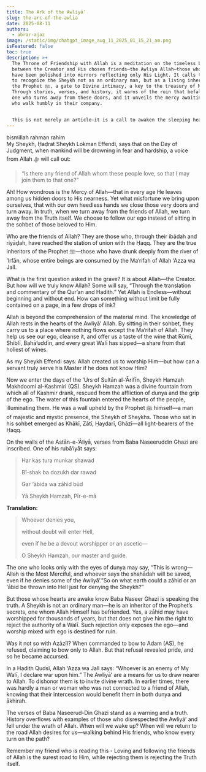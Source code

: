 ```yaml
---
title: The Ark of the Awliyā’
slug: the-arc-of-the-awlia
date: 2025-08-11
authors:
  - abrar-ajaz
image: /static/img/chatgpt_image_aug_11_2025_01_15_21_am.png
isFeatured: false
toc: true
description: >+
  The Throne of Friendship with Allah is a meditation on the timeless bond
  between the Creator and His chosen friends—the Awliya Allah—those whose hearts
  have been polished into mirrors reflecting only His Light. It calls the reader
  to recognize the Sheykh not as an ordinary man, but as a living inheritance of
  the Prophet ﷺ, a gate to Divine intimacy, a key to the treasury of Ma‘rifat.
  Through stories, verses, and history, it warns of the ruin that befalls the
  one who turns away from these doors, and it unveils the mercy awaiting those
  who walk humbly in their company.


  This is not merely an article—it is a call to awaken the sleeping heart, to drink from the fountain of the friends of Allah, and to step onto the path where love becomes worship, and worship becomes love.
---
```

bismillah rahman rahim\
My Sheykh, Ḥaḍrat Sheykh Lokman Effendi, says that on the Day of Judgment, when mankind will be drowning in fear and hardship, a voice from Allah ﷻ will call out:

> “Is there any friend of Allah whom these people love, so that I may join them to that one?”

Ah! How wondrous is the Mercy of Allah—that in every age He leaves among us hidden doors to His nearness. Yet what misfortune we bring upon ourselves, that with our own heedless hands we close those very doors and turn away. In truth, when we turn away from the friends of Allah, we turn away from the Truth itself. We choose to follow our ego instead of sitting in the sohbet of those beloved to Him.

Who are the friends of Allah? They are those who, through their ibādah and riyāḍah, have reached the station of union with the Ḥaqq. They are the true inheritors of the Prophet ﷺ—those who have drunk deeply from the river of ‘Irfān, whose entire beings are consumed by the Ma‘rifah of Allah ‘Azza wa Jall.

What is the first question asked in the grave? It is about Allah—the Creator. But how will we truly know Allah? Some will say, “Through the translation and commentary of the Qur’an and Hadith.” Yet Allah is Endless—without beginning and without end. How can something without limit be fully contained on a page, in a few drops of ink?

Allah is beyond the comprehension of the material mind. The knowledge of Allah rests in the hearts of the Awliyā’ Allah. By sitting in their sohbet, they carry us to a place where nothing flows except the Ma‘rifah of Allah. They help us see our ego, cleanse it, and offer us a taste of the wine that Rūmī, Shiblī, Bahā’uddīn, and every great Walī has sipped—a share from that holiest of wines.

As my Sheykh Effendi says: Allah created us to worship Him—but how can a servant truly serve his Master if he does not know Him?

Now we enter the days of the ‘Urs of Sultān al-‘Ārifīn, Sheykh Hamzah Makhdoomi al-Kashmiri (QS). Sheykh Hamzah was a divine fountain from which all of Kashmir drank, rescued from the affliction of dunya and the grip of the ego. The water of this fountain entered the hearts of the people, illuminating them. He was a wall upheld by the Prophet ﷺ himself—a man of majestic and mystic presence, the Sheykh of Sheykhs. Those who sat in his sohbet emerged as Khākī, Zātī, Ḥaydarī, Ghāzī—all light-bearers of the Ḥaqq.

On the walls of the Astān-e-‘Āliyā, verses from Baba Naseeruddin Ghazi are inscribed. One of his rubā‘iyāt says:

> Har kas tura munkar shawad
>
> Bī-shak ba dozukh dar rawad
>
> Gar ‘ābida wa zāhid būd
>
> Yā Sheykh Hamzah, Pīr-e-mā



**Translation:**

> Whoever denies you,
>
> without doubt will enter Hell,
>
> even if he be a devout worshipper or an ascetic—
>
> O Sheykh Hamzah, our master and guide.



The one who looks only with the eyes of dunya may say, “This is wrong—Allah is the Most Merciful, and whoever says the shahādah will be saved, even if he denies some of the Awliyā’.”So on what earth could a zāhid or an ‘ābid be thrown into Hell just for denying the Sheykh?”

But those whose hearts are awake know Baba Naseer Ghazi is speaking the truth. A Sheykh is not an ordinary man—he is an inheritor of the Prophet’s secrets, one whom Allah Himself has befriended. Yes, a zāhid may have worshipped for thousands of years, but that does not give him the right to reject the authority of a Walī. Such rejection only exposes the ego—and worship mixed with ego is destined for ruin.

Was it not so with Azāzīl? When commanded to bow to Adam (AS), he refused, claiming to bow only to Allah. But that refusal revealed pride, and so he became accursed.

In a Hadith Qudsī, Allah ‘Azza wa Jall says: “Whoever is an enemy of My Walī, I declare war upon him.” The Awliyā’ are a means for us to draw nearer to Allah. To dishonor them is to invite divine wrath. In earlier times, there was hardly a man or woman who was not connected to a friend of Allah, knowing that their intercession would benefit them in both dunya and ākhirah.

The verses of Baba Naseerud-Din Ghazi stand as a warning and a truth. History overflows with examples of those who disrespected the Awliyā’ and fell under the wrath of Allah. When will we wake up? When will we return to the road Allah desires for us—walking behind His friends, who know every turn on the path? 

Remember my friend who is reading this - Loving and following the friends of Allah is the surest road to Him, while rejecting them is rejecting the Truth itself.